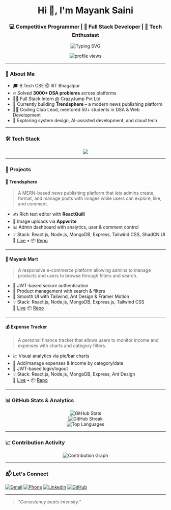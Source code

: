 <h1 align="center">Hi 👋, I'm Mayank Saini</h1>
<h3 align="center">💻 Competitive Programmer | 🔧 Full Stack Developer | 🧠 Tech Enthusiast</h3>

<p align="center">
  <img src="https://readme-typing-svg.herokuapp.com?font=Fira+Code&size=20&pause=1000&color=F70000&center=true&vCenter=true&width=650&lines=Full+Stack+Web+%26+App+Developer+%F0%9F%92%BB;3000%2B+Coding+Problems+Solved+%F0%9F%93%96;Specialist+on+Codeforces+%F0%9F%94%8A;4%E2%AD%90+on+GeeksforGeeks+%F0%9F%92%A1;3%E2%AD%90+on+CodeChef+%F0%9F%8D%B3;Building+projects+with+MERN+Stack+%F0%9F%94%A5;Lover+of+Clean+UIs+%26+Open+Source+%E2%9C%A8" alt="Typing SVG" />
</p>


<p align="center">
  <img src="https://komarev.com/ghpvc/?username=Mayank9166&label=Profile%20views&color=blue&style=flat" alt="profile views" />
</p>

---

### 🧠 About Me

- 🎓 B.Tech CSE @ IIIT Bhagalpur  
- 🔥 Solved **3000+ DSA problems** across platforms  
- 👨‍💻 Full Stack Intern @ CrazyJump Pvt Ltd  
- 🚀 Currently building **Trendsphere** – a modern news publishing platform  
- 🧑‍🏫 Coding Club Lead, mentored 50+ students in DSA & Web Development  
- 🌱 Exploring system design, AI-assisted development, and cloud tech  

---

### 🛠️ Tech Stack

<p align="center">
  <img src="https://skillicons.dev/icons?i=cpp,js,ts,react,nodejs,express,mongodb,mysql,firebase,tailwind,figma,postman,git,vscode" />
</p>

---

### 🚀 Projects

#### 📰 **Trendsphere**
> A MERN-based news publishing platform that lets admins create, format, and manage posts with images while users can explore, like, and comment.

- ✍️ Rich text editor with **ReactQuill**
- 📸 Image uploads via **Appwrite**
- 📊 Admin dashboard with analytics, user & comment control
- 💡 Stack: React.js, Node.js, MongoDB, Express, Tailwind CSS, ShadCN UI  
🔗 [Live](https://trendsphere-second.onrender.com) • 📦 [Repo](https://github.com/Mayank9166/TrendSphere)

---

#### 🛒 **Mayank Mart**
> A responsive e-commerce platform allowing admins to manage products and users to browse through filters and search.

- 👤 JWT-based secure authentication
- 🛒 Product management with search & filters
- 💅 Smooth UI with Tailwind, Ant Design & Framer Motion
- 💡 Stack: React.js, Node.js, MongoDB, Express.js, Tailwind CSS  
🔗 [Live](https://mayank-mart-2.onrender.com/) 📦 [Repo](https://github.com/Mayank9166/Mayank-Mart)

---

#### 💰 **Expense Tracker**
> A personal finance tracker that allows users to monitor income and expenses with charts and category filters.

- 📈 Visual analytics via pie/bar charts
- 🧾 Add/manage expenses & income by category/date
- 🔐 JWT-based login/logout
- 💡 Stack: React.js, Node.js, MongoDB, Express, Ant Design  
🔗 [Live](https://67b018097be2aa4c9fc2f54b--joyful-gumption-1b6708.netlify.app/) • 📦 [Repo](https://github.com/Mayank9166/Expense-Tracking)

---

### 📊 GitHub Stats & Analytics

<p align="center">
  <img src="https://github-readme-stats.vercel.app/api?username=Mayank9166&show_icons=true&theme=radical" alt="GitHub Stats" />
  <br />
  <img src="https://github-readme-streak-stats.herokuapp.com?user=Mayank9166&theme=radical" alt="GitHub Streak" />
  <br />
  <img src="https://github-readme-stats.vercel.app/api/top-langs/?username=Mayank9166&layout=compact&theme=radical" alt="Top Languages" />
</p>

---

### 📈 Contribution Activity

<p align="center">
  <img src="https://github-readme-activity-graph.vercel.app/graph?username=Mayank9166&theme=react-dark&hide_border=true&area=true" alt="Contribution Graph" />
</p>

---

### 📬 Let's Connect

[![Gmail](https://img.shields.io/badge/Gmail-red?style=for-the-badge&logo=gmail&logoColor=white)](mailto:mayankapply9166@gmail.com)
[![Phone](https://img.shields.io/badge/Phone-Call-blue?style=for-the-badge&logo=phone&logoColor=white)](tel:+917851805650)
[![LinkedIn](https://img.shields.io/badge/LinkedIn-blue?style=for-the-badge&logo=linkedin&logoColor=white)](https://www.linkedin.com/in/mayank-saini-47b508259/)
[![GitHub](https://img.shields.io/badge/GitHub-black?style=for-the-badge&logo=github&logoColor=white)](https://github.com/Mayank9166)

---

> _“Consistency beats intensity.”_
